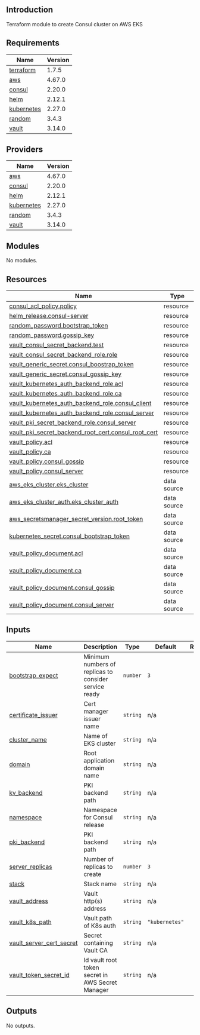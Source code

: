 ## Introduction
Terraform module to create Consul cluster on AWS EKS

<!-- BEGIN_TF_DOCS -->
## Requirements

| Name | Version |
|------|---------|
| <a name="requirement_terraform"></a> [terraform](#requirement\_terraform) | 1.7.5 |
| <a name="requirement_aws"></a> [aws](#requirement\_aws) | 4.67.0 |
| <a name="requirement_consul"></a> [consul](#requirement\_consul) | 2.20.0 |
| <a name="requirement_helm"></a> [helm](#requirement\_helm) | 2.12.1 |
| <a name="requirement_kubernetes"></a> [kubernetes](#requirement\_kubernetes) | 2.27.0 |
| <a name="requirement_random"></a> [random](#requirement\_random) | 3.4.3 |
| <a name="requirement_vault"></a> [vault](#requirement\_vault) | 3.14.0 |

## Providers

| Name | Version |
|------|---------|
| <a name="provider_aws"></a> [aws](#provider\_aws) | 4.67.0 |
| <a name="provider_consul"></a> [consul](#provider\_consul) | 2.20.0 |
| <a name="provider_helm"></a> [helm](#provider\_helm) | 2.12.1 |
| <a name="provider_kubernetes"></a> [kubernetes](#provider\_kubernetes) | 2.27.0 |
| <a name="provider_random"></a> [random](#provider\_random) | 3.4.3 |
| <a name="provider_vault"></a> [vault](#provider\_vault) | 3.14.0 |

## Modules

No modules.

## Resources

| Name | Type |
|------|------|
| [consul_acl_policy.policy](https://registry.terraform.io/providers/hashicorp/consul/2.20.0/docs/resources/acl_policy) | resource |
| [helm_release.consul-server](https://registry.terraform.io/providers/hashicorp/helm/2.12.1/docs/resources/release) | resource |
| [random_password.bootstrap_token](https://registry.terraform.io/providers/hashicorp/random/3.4.3/docs/resources/password) | resource |
| [random_password.gossip_key](https://registry.terraform.io/providers/hashicorp/random/3.4.3/docs/resources/password) | resource |
| [vault_consul_secret_backend.test](https://registry.terraform.io/providers/hashicorp/vault/3.14.0/docs/resources/consul_secret_backend) | resource |
| [vault_consul_secret_backend_role.role](https://registry.terraform.io/providers/hashicorp/vault/3.14.0/docs/resources/consul_secret_backend_role) | resource |
| [vault_generic_secret.consul_boostrap_token](https://registry.terraform.io/providers/hashicorp/vault/3.14.0/docs/resources/generic_secret) | resource |
| [vault_generic_secret.consul_gossip_key](https://registry.terraform.io/providers/hashicorp/vault/3.14.0/docs/resources/generic_secret) | resource |
| [vault_kubernetes_auth_backend_role.acl](https://registry.terraform.io/providers/hashicorp/vault/3.14.0/docs/resources/kubernetes_auth_backend_role) | resource |
| [vault_kubernetes_auth_backend_role.ca](https://registry.terraform.io/providers/hashicorp/vault/3.14.0/docs/resources/kubernetes_auth_backend_role) | resource |
| [vault_kubernetes_auth_backend_role.consul_client](https://registry.terraform.io/providers/hashicorp/vault/3.14.0/docs/resources/kubernetes_auth_backend_role) | resource |
| [vault_kubernetes_auth_backend_role.consul_server](https://registry.terraform.io/providers/hashicorp/vault/3.14.0/docs/resources/kubernetes_auth_backend_role) | resource |
| [vault_pki_secret_backend_role.consul_server](https://registry.terraform.io/providers/hashicorp/vault/3.14.0/docs/resources/pki_secret_backend_role) | resource |
| [vault_pki_secret_backend_root_cert.consul_root_cert](https://registry.terraform.io/providers/hashicorp/vault/3.14.0/docs/resources/pki_secret_backend_root_cert) | resource |
| [vault_policy.acl](https://registry.terraform.io/providers/hashicorp/vault/3.14.0/docs/resources/policy) | resource |
| [vault_policy.ca](https://registry.terraform.io/providers/hashicorp/vault/3.14.0/docs/resources/policy) | resource |
| [vault_policy.consul_gossip](https://registry.terraform.io/providers/hashicorp/vault/3.14.0/docs/resources/policy) | resource |
| [vault_policy.consul_server](https://registry.terraform.io/providers/hashicorp/vault/3.14.0/docs/resources/policy) | resource |
| [aws_eks_cluster.eks_cluster](https://registry.terraform.io/providers/hashicorp/aws/4.67.0/docs/data-sources/eks_cluster) | data source |
| [aws_eks_cluster_auth.eks_cluster_auth](https://registry.terraform.io/providers/hashicorp/aws/4.67.0/docs/data-sources/eks_cluster_auth) | data source |
| [aws_secretsmanager_secret_version.root_token](https://registry.terraform.io/providers/hashicorp/aws/4.67.0/docs/data-sources/secretsmanager_secret_version) | data source |
| [kubernetes_secret.consul_bootstrap_token](https://registry.terraform.io/providers/hashicorp/kubernetes/2.27.0/docs/data-sources/secret) | data source |
| [vault_policy_document.acl](https://registry.terraform.io/providers/hashicorp/vault/3.14.0/docs/data-sources/policy_document) | data source |
| [vault_policy_document.ca](https://registry.terraform.io/providers/hashicorp/vault/3.14.0/docs/data-sources/policy_document) | data source |
| [vault_policy_document.consul_gossip](https://registry.terraform.io/providers/hashicorp/vault/3.14.0/docs/data-sources/policy_document) | data source |
| [vault_policy_document.consul_server](https://registry.terraform.io/providers/hashicorp/vault/3.14.0/docs/data-sources/policy_document) | data source |

## Inputs

| Name | Description | Type | Default | Required |
|------|-------------|------|---------|:--------:|
| <a name="input_bootstrap_expect"></a> [bootstrap\_expect](#input\_bootstrap\_expect) | Minimum numbers of replicas to consider service ready | `number` | `3` | no |
| <a name="input_certificate_issuer"></a> [certificate\_issuer](#input\_certificate\_issuer) | Cert manager issuer name | `string` | n/a | yes |
| <a name="input_cluster_name"></a> [cluster\_name](#input\_cluster\_name) | Name of EKS cluster | `string` | n/a | yes |
| <a name="input_domain"></a> [domain](#input\_domain) | Root application domain name | `string` | n/a | yes |
| <a name="input_kv_backend"></a> [kv\_backend](#input\_kv\_backend) | PKI backend path | `string` | n/a | yes |
| <a name="input_namespace"></a> [namespace](#input\_namespace) | Namespace for Consul release | `string` | n/a | yes |
| <a name="input_pki_backend"></a> [pki\_backend](#input\_pki\_backend) | PKI backend path | `string` | n/a | yes |
| <a name="input_server_replicas"></a> [server\_replicas](#input\_server\_replicas) | Number of replicas to create | `number` | `3` | no |
| <a name="input_stack"></a> [stack](#input\_stack) | Stack name | `string` | n/a | yes |
| <a name="input_vault_address"></a> [vault\_address](#input\_vault\_address) | Vault http(s) address | `string` | n/a | yes |
| <a name="input_vault_k8s_path"></a> [vault\_k8s\_path](#input\_vault\_k8s\_path) | Vault path of K8s auth | `string` | `"kubernetes"` | no |
| <a name="input_vault_server_cert_secret"></a> [vault\_server\_cert\_secret](#input\_vault\_server\_cert\_secret) | Secret containing Vault CA | `string` | n/a | yes |
| <a name="input_vault_token_secret_id"></a> [vault\_token\_secret\_id](#input\_vault\_token\_secret\_id) | Id vault root token secret in AWS Secret Manager | `string` | n/a | yes |

## Outputs

No outputs.
<!-- END_TF_DOCS -->
